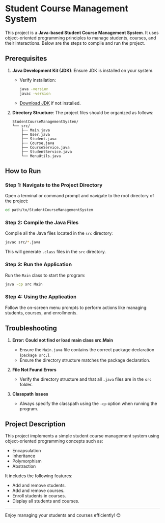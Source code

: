 # Student Course Management System

This project is a **Java-based Student Course Management System**. It uses object-oriented programming principles to manage students, courses, and their interactions. Below are the steps to compile and run the project.

## Prerequisites

1. **Java Development Kit (JDK)**: Ensure JDK is installed on your system.
   - Verify installation:
     ```bash
     java -version
     javac -version
     ```
   - [Download JDK](https://www.oracle.com/java/technologies/javase-downloads.html) if not installed.

2. **Directory Structure**: The project files should be organized as follows:
   ```
   StudentCourseManagementSystem/
   └── src/
       ├── Main.java
       ├── User.java
       ├── Student.java
       ├── Course.java
       ├── CourseService.java
       ├── StudentService.java
       └── MenuUtils.java
   ```

## How to Run

### Step 1: Navigate to the Project Directory

Open a terminal or command prompt and navigate to the root directory of the project:
```bash
cd path/to/StudentCourseManagementSystem
```

### Step 2: Compile the Java Files

Compile all the Java files located in the `src` directory:
```bash
javac src/*.java
```

This will generate `.class` files in the `src` directory.

### Step 3: Run the Application

Run the `Main` class to start the program:
```bash
java -cp src Main
```

### Step 4: Using the Application

Follow the on-screen menu prompts to perform actions like managing students, courses, and enrollments.

## Troubleshooting

1. **Error: Could not find or load main class src.Main**
   - Ensure the `Main.java` file contains the correct package declaration (`package src;`).
   - Ensure the directory structure matches the package declaration.

2. **File Not Found Errors**
   - Verify the directory structure and that all `.java` files are in the `src` folder.

3. **Classpath Issues**
   - Always specify the classpath using the `-cp` option when running the program.

## Project Description

This project implements a simple student course management system using object-oriented programming concepts such as:
- Encapsulation
- Inheritance
- Polymorphism
- Abstraction

It includes the following features:
- Add and remove students.
- Add and remove courses.
- Enroll students in courses.
- Display all students and courses.

---
Enjoy managing your students and courses efficiently! 😊
